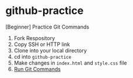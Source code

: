 # github-practice
[Beginner] Practice Git Commands

1. Fork Respository
2. Copy SSH or HTTP link
3. Clone into your local directory
4. cd into `github-practice`
5. Make changes in `index.html` and `style.css` file
6. [Run Git Commands](https://github.com/junior-devleague/intro-to-git)
